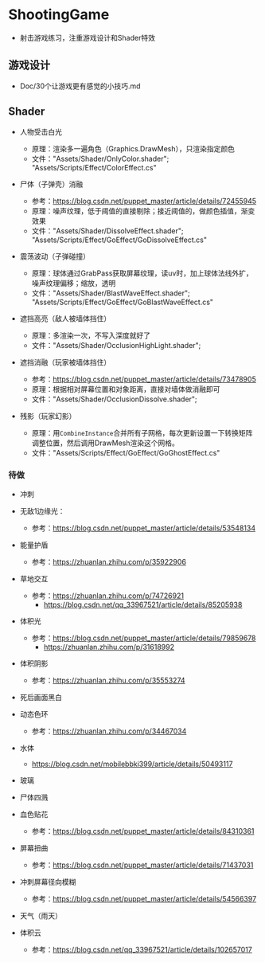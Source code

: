 # ShootingGame
- 射击游戏练习，注重游戏设计和Shader特效

## 游戏设计

- Doc/30个让游戏更有感觉的小技巧.md



## Shader

- 人物受击白光
  - 原理：渲染多一遍角色（Graphics.DrawMesh），只渲染指定颜色
  - 文件："Assets/Shader/OnlyColor.shader"; "Assets/Scripts/Effect/ColorEffect.cs"
- 尸体（子弹壳）消融
  - 参考：https://blog.csdn.net/puppet_master/article/details/72455945
  - 原理：噪声纹理，低于阈值的直接剔除；接近阈值的，做颜色插值，渐变效果
  - 文件："Assets/Shader/DissolveEffect.shader"; "Assets/Scripts/Effect/GoEffect/GoDissolveEffect.cs"
- 震荡波动（子弹碰撞）

  - 原理：球体通过GrabPass获取屏幕纹理，读uv时，加上球体法线外扩，噪声纹理偏移；缩放，透明
  - 文件："Assets/Shader/BlastWaveEffect.shader"; "Assets/Scripts/Effect/GoEffect/GoBlastWaveEffect.cs"
- 遮挡高亮（敌人被墙体挡住）
  - 原理：多渲染一次，不写入深度就好了
  - 文件："Assets/Shader/OcclusionHighLight.shader"; 
- 遮挡消融（玩家被墙体挡住）
  - 参考：https://blog.csdn.net/puppet_master/article/details/73478905
  - 原理：根据相对屏幕位置和对象距离，直接对墙体做消融即可
  - 文件："Assets/Shader/OcclusionDissolve.shader"; 
- 残影（玩家幻影）
  - 原理：用`CombineInstance`合并所有子网格，每次更新设置一下转换矩阵调整位置，然后调用DrawMesh渲染这个网格。
  - 文件："Assets/Scripts/Effect/GoEffect/GoGhostEffect.cs"



### 待做

- 冲刺
- 无敌1边缘光：
  - 参考：https://blog.csdn.net/puppet_master/article/details/53548134
- 能量护盾
  - 参考：https://zhuanlan.zhihu.com/p/35922906
- 草地交互

  - 参考：https://zhuanlan.zhihu.com/p/74726921
    - https://blog.csdn.net/qq_33967521/article/details/85205938
- 体积光

  - 参考：https://blog.csdn.net/puppet_master/article/details/79859678 
    - https://zhuanlan.zhihu.com/p/31618992
- 体积阴影

  - 参考：https://zhuanlan.zhihu.com/p/35553274
- 死后画面黑白
- 动态色环 
  - 参考：https://zhuanlan.zhihu.com/p/34467034
- 水体
  - https://blog.csdn.net/mobilebbki399/article/details/50493117
- 玻璃
- 尸体四溅
- 血色贴花
  - 参考：https://blog.csdn.net/puppet_master/article/details/84310361
- 屏幕扭曲
  - 参考：https://blog.csdn.net/puppet_master/article/details/71437031
- 冲刺屏幕径向模糊
  - 参考：https://blog.csdn.net/puppet_master/article/details/54566397
- 天气（雨天）
- 体积云
  - 参考：https://blog.csdn.net/qq_33967521/article/details/102657017
